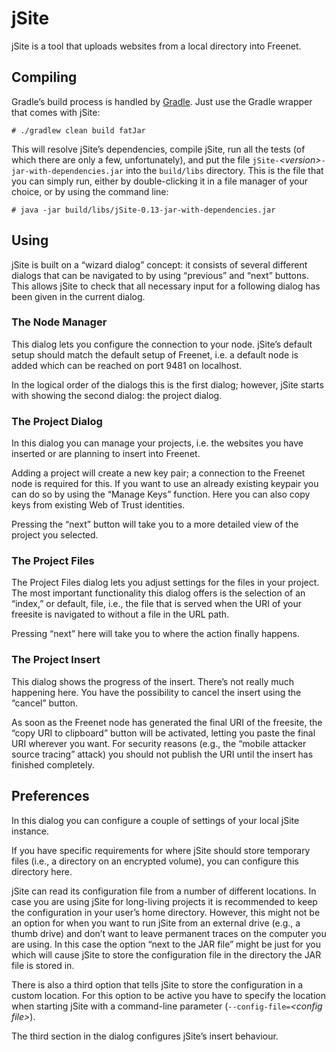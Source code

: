 # jSite

jSite is a tool that uploads websites from a local directory into Freenet.

## Compiling

Gradle’s build process is handled by [Gradle](https://gradle.org/). Just use the Gradle wrapper that comes with jSite:

    # ./gradlew clean build fatJar

This will resolve jSite’s dependencies, compile jSite, run all the tests (of which there are only a few, unfortunately), and put the file `jSite-`*&lt;version&gt;*`-jar-with-dependencies.jar` into the `build/libs` directory. This is the file that you can simply run, either by double-clicking it in a file manager of your choice, or by using the command line:

    # java -jar build/libs/jSite-0.13-jar-with-dependencies.jar

## Using

jSite is built on a “wizard dialog” concept: it consists of several different dialogs that can be navigated to by using “previous” and “next” buttons. This allows jSite to check that all necessary input for a following dialog has been given in the current dialog.

### The Node Manager

This dialog lets you configure the connection to your node. jSite’s default setup should match the default setup of Freenet, i.e. a default node is added which can be reached on port 9481 on localhost.

In the logical order of the dialogs this is the first dialog; however, jSite starts with showing the second dialog: the project dialog.

### The Project Dialog

In this dialog you can manage your projects, i.e. the websites you have inserted or are planning to insert into Freenet.

Adding a project will create a new key pair; a connection to the Freenet node is required for this. If you want to use an already existing keypair you can do so by using the “Manage Keys” function. Here you can also copy keys from existing Web of Trust identities.

Pressing the “next” button will take you to a more detailed view of the project you selected.

### The Project Files

The Project Files dialog lets you adjust settings for the files in your project. The most important functionality this dialog offers is the selection of an “index,” or default, file, i.e., the file that is served when the URI of your freesite is navigated to without a file in the URL path.

Pressing “next” here will take you to where the action finally happens.

### The Project Insert

This dialog shows the progress of the insert. There’s not really much happening here. You have the possibility to cancel the insert using the “cancel” button.

As soon as the Freenet node has generated the final URI of the freesite, the “copy URI to clipboard” button will be activated, letting you paste the final URI wherever you want. For security reasons (e.g., the “mobile attacker source tracing” attack) you should not publish the URI until the insert has finished completely.

## Preferences

In this dialog you can configure a couple of settings of your local jSite instance.

If you have specific requirements for where jSite should store temporary files (i.e., a directory on an encrypted volume), you can configure this directory here.

jSite can read its configuration file from a number of different locations. In case you are using jSite for long-living projects it is recommended to keep the configuration in your user’s home directory. However, this might not be an option for when you want to run jSite from an external drive (e.g., a thumb drive) and don’t want to leave permanent traces on the computer you are using. In this case the option “next to the JAR file” might be just for you which will cause jSite to store the configuration file in the directory the JAR file is stored in.

There is also a third option that tells jSite to store the configuration in a custom location. For this option to be active you have to specify the location when starting jSite with a command-line parameter (`--config-file=`*&lt;config file>*).

The third section in the dialog configures jSite’s insert behaviour.
